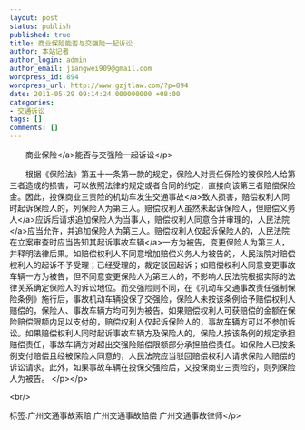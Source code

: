```yaml
---
layout: post
status: publish
published: true
title: 商业保险能否与交强险一起诉讼
author: 本站记者
author_login: admin
author_email: jiangwei909@gmail.com
wordpress_id: 894
wordpress_url: http://www.gzjtlaw.com/?p=894
date: 2011-05-29 09:14:24.000000000 +08:00
categories:
- 交通诉讼
tags: []
comments: []
---
```

<p><p>　　商业<a>保险<&#47;a>能否与交强险一起诉讼<&#47;p><p>　　根据《保险法》第五十一条第一款的规定，保险人对责任保险的被保险人给第三者造成的损害，可以依照法律的规定或者合同的约定，直接向该第三者赔偿保险金。因此，投保商业三责险的机动车发生<a>交通事故<&#47;a>致人损害，赔偿权利人同时起诉保险人的，列保险人为第三人。赔偿权利人虽然未起诉保险人，但<a>赔偿义务人<&#47;a>应诉后请求追加保险人为当事人，赔偿权利人同意合并审理的，<a>人民法院<&#47;a>应当允许，并追加保险人为第三人。赔偿权利人仅起诉保险人的，人民法院在立案审查时应当告知其起诉事故<a>车辆<&#47;a>一方为被告，变更保险人为第三人，并释明法律后果。如赔偿权利人不同意增加赔偿义务人为被告的，人民法院对赔偿权利人的起诉不予受理；已经受理的，裁定驳回起诉；如赔偿权利人同意变更事故车辆一方为被告，但不同意变更保险人为第三人的，不影响人民法院根据实际的法律关系确定保险人的诉讼地位。而交强险则不同，在《机动车交通事故责任强制保险条例》施行后，事故机动车辆投保了交强险，保险人未按该条例给予赔偿权利人赔偿的，保险人、事故车辆方均可列为被告。如果赔偿权利人可获赔偿的金额在保险赔偿限额内足以支付的，赔偿权利人仅起诉保险人的，事故车辆方可以不参加诉讼。如果赔偿权利人同时起诉事故车辆方及保险人的，保险人按该条例的规定承担赔偿责任，事故车辆方对超出交强险赔偿限额部分承担赔偿责任。如保险人已按条例支付赔偿且经被保险人同意的，人民法院应当驳回赔偿权利人请求保险人赔偿的诉讼请求。此外，如果事故车辆在投保交强险后，又投保商业三责险的，则列保险人为被告。 <&#47;p><&#47;p><br&#47;><p>标签:广州交通事故索赔 广州交通事故赔偿 广州交通事故律师<&#47;p>
